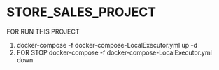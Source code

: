 # STORE_SALES_PROJECT
FOR RUN THIS PROJECT

1.  docker-compose -f docker-compose-LocalExecutor.yml up -d
2.  FOR STOP 
    docker-compose -f docker-compose-LocalExecutor.yml down
    
    
    
